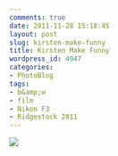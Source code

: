 ```yaml
---
comments: true
date: 2011-11-28 15:18:45
layout: post
slug: kirsten-make-funny
title: Kirsten Make Funny
wordpress_id: 4947
categories:
- PhotoBlog
tags:
- b&amp;w
- film
- Nikon F3
- Ridgestock 2011
---
```


![](http://ryanfitzer.com/main/wp-content/uploads/2011/11/kirstin.jpg)

